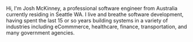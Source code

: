 Hi, I'm Josh McKinney, a professional software engineer from Australia currently
residing in Seattle WA. I live and breathe software development, having spent
the last 15 or so years building systems in a variety of industries including
eCommmerce, healthcare, finance, transportation, and many government
agencies.

